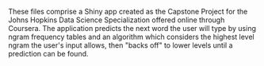 These files comprise a Shiny app created as the Capstone Project for the Johns Hopkins Data Science Specialization offered online through Coursera.
The application predicts the next word the user will type by using ngram frequency tables and an algorithm which considers the highest level 
ngram the user's input allows, then "backs off" to lower levels until a prediction can be found.
